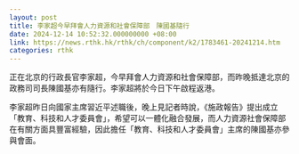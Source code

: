 ```yaml
---
layout: post
title: 李家超今早拜會人力資源和社會保障部　陳國基隨行
date: 2024-12-14 10:52:32.000000000 +08:00
link: https://news.rthk.hk/rthk/ch/component/k2/1783461-20241214.htm
categories: rthk
---
```


正在北京的行政長官李家超，今早拜會人力資源和社會保障部，而昨晚抵達北京的政務司司長陳國基亦有隨行。李家超將於今日下午啟程返港。

李家超昨日向國家主席習近平述職後，晚上見記者時說，《施政報告》提出成立「教育、科技和人才委員會」，希望可以一體化融合發展，而人力資源社會保障部在有關方面具豐富經驗，因此擔任「教育、科技和人才委員會」主席的陳國基亦參與會面。
